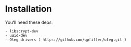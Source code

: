 # Installation

You'll need these deps:

```
- libscrypt-dev
- uuid-dev
- Oleg drivers ( https://github.com/qpfiffer/oleg.git )
